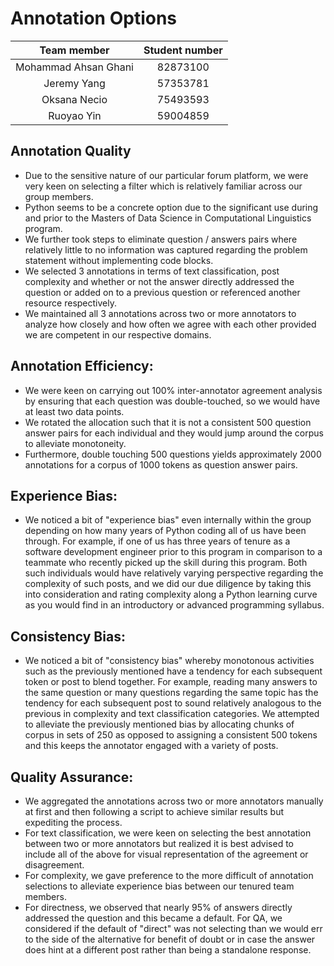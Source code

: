 # Annotation Options

| Team member | Student number  |
| :--: | :--: |
| Mohammad Ahsan Ghani | 82873100 |
|   Jeremy Yang    |  57353781   |
|  Oksana Necio    |  75493593  |
|   Ruoyao Yin   | 59004859  |

## Annotation Quality
* Due to the sensitive nature of our particular forum platform, we were very keen on selecting a filter which is relatively familiar across our group members.
* Python seems to be a concrete option due to the significant use during and prior to the Masters of Data Science in Computational Linguistics program.
* We further took steps to eliminate question / answers pairs where relatively little to no information was captured regarding the problem statement without implementing code blocks.
* We selected 3 annotations in terms of text classification, post complexity and whether or not the answer directly addressed the question or added on to a previous question or referenced another resource respectively.
* We maintained all 3 annotations across two or more annotators to analyze how closely and how often we agree with each other provided we are competent in our respective domains.
 
## Annotation Efficiency:
* We were keen on carrying out 100% inter-annotator agreement analysis by ensuring that each question was double-touched, so we would have at least two data points.
* We rotated the allocation such that it is not a consistent 500 question answer pairs for each individual and they would jump around the corpus to alleviate monotoneity.
* Furthermore, double touching 500 questions yields approximately 2000 annotations for a corpus of 1000 tokens as question answer pairs.

## Experience Bias:
* We noticed a bit of "experience bias" even internally within the group depending on how many years of Python coding all of us have been through.
For example, if one of us has three years of tenure as a software development engineer prior to this program in comparison to a teammate who recently picked up the skill during this program. Both such individuals would have relatively varying perspective regarding the complexity of such posts, and we did our due diligence by taking this into consideration and rating complexity along a Python learning curve as you would find in an introductory or advanced programming syllabus.

## Consistency Bias:
* We noticed a bit of "consistency bias" whereby monotonous activities such as the previously mentioned have a tendency for each subsequent token or post to blend together.
For example, reading many answers to the same question or many questions regarding the same topic has the tendency for each subsequent post to sound relatively analogous to the previous in complexity and text classification categories.  We attempted to alleviate the previously mentioned bias by allocating chunks of corpus in sets of 250 as opposed to assigning a consistent 500 tokens and this keeps the annotator engaged with a variety of posts.

## Quality Assurance:
* We aggregated the annotations across two or more annotators manually at first and then following a script to achieve similar results but expediting the process.
* For text classification, we were keen on selecting the best annotation between two or more annotators but realized it is best advised to include all of the above for visual representation of the agreement or disagreement.
* For complexity, we gave preference to the more difficult of annotation selections to alleviate experience bias between our tenured team members.
* For directness, we observed that nearly 95% of answers directly addressed the question and this became a default.  For QA, we considered if the default of "direct" was not selecting than we would err to the side of the alternative for benefit of doubt or in case the answer does hint at a different post rather than being a standalone response.
